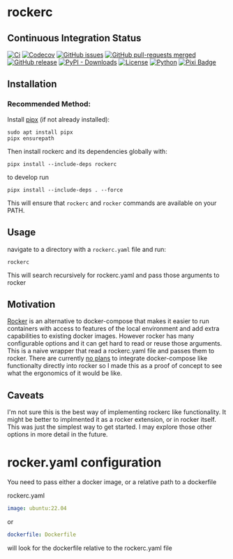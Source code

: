 # rockerc

## Continuous Integration Status

[![Ci](https://github.com/blooop/rockerc/actions/workflows/ci.yml/badge.svg?branch=main)](https://github.com/blooop/rockerc/actions/workflows/ci.yml?query=branch%3Amain)
[![Codecov](https://codecov.io/gh/blooop/rockerc/branch/main/graph/badge.svg?token=Y212GW1PG6)](https://codecov.io/gh/blooop/rockerc)
[![GitHub issues](https://img.shields.io/github/issues/blooop/rockerc.svg)](https://GitHub.com/blooop/rockerc/issues/)
[![GitHub pull-requests merged](https://badgen.net/github/merged-prs/blooop/rockerc)](https://github.com/blooop/rockerc/pulls?q=is%3Amerged)
[![GitHub release](https://img.shields.io/github/release/blooop/rockerc.svg)](https://GitHub.com/blooop/rockerc/releases/)
[![PyPI - Downloads](https://img.shields.io/pypi/dm/rockerc)](https://pypistats.org/packages/rockerc)
[![License](https://img.shields.io/github/license/blooop/rockerc)](https://opensource.org/license/mit/)
[![Python](https://img.shields.io/badge/python-3.8%20%7C%203.9%20%7C%203.10%20%7C%203.11%20%7C%203.12-blue)](https://www.python.org/downloads/)
[![Pixi Badge](https://img.shields.io/endpoint?url=https://raw.githubusercontent.com/prefix-dev/pixi/main/assets/badge/v0.json)](https://pixi.sh)

## Installation

### Recommended Method:

Install [pipx](https://pypa.github.io/pipx/) (if not already installed):

```
sudo apt install pipx
pipx ensurepath
```

Then install rockerc and its dependencies globally with:

```
pipx install --include-deps rockerc
```

to develop run
```
pipx install --include-deps . --force
```

This will ensure that `rockerc` and `rocker` commands are available on your PATH.

## Usage

navigate to a directory with a `rockerc.yaml` file and run:
```
rockerc 
```

This will search recursively for rockerc.yaml and pass those arguments to rocker

## Motivation

[Rocker](https://github.com/osrf/rocker) is an alternative to docker-compose that makes it easier to run containers with access to features of the local environment and add extra capabilities to existing docker images.  However rocker has many configurable options and it can get hard to read or reuse those arguments.  This is a naive wrapper that read a rockerc.yaml file and passes them to rocker.  There are currently [no plans](https://github.com/osrf/rocker/issues/148) to integrate docker-compose like functionalty directly into rocker so I made this as a proof of concept to see what the ergonomics of it would be like. 

## Caveats

I'm not sure this is the best way of implementing rockerc like functionality.  It might be better to implmented it as a rocker extension, or in rocker itself.  This was just the simplest way to get started. I may explore those other options in more detail in the future. 


# rocker.yaml configuration

You need to pass either a docker image, or a relative path to a dockerfile

rockerc.yaml
```yaml
image: ubuntu:22.04
```

or

```yaml
dockerfile: Dockerfile
```

will look for the dockerfile relative to the rockerc.yaml file